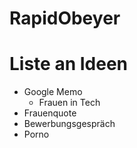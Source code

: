 # RapidObeyer


# Liste an Ideen
- Google Memo
  - Frauen in Tech
- Frauenquote
- Bewerbungsgespräch
- Porno
